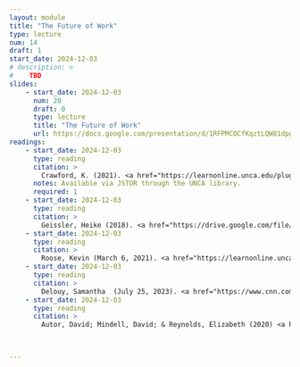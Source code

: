 ```yaml
---
layout: module
title: "The Future of Work"
type: lecture
num: 14
draft: 1
start_date: 2024-12-03
# description: >
#    TBD
slides: 
    - start_date: 2024-12-03
      num: 20
      draft: 0
      type: lecture
      title: "The Future of Work"
      url: https://docs.google.com/presentation/d/1RFPMCOCfKqztLQW81dpg8FVjQ0pYtai-oRIhACziBKA/edit?usp=sharing
readings: 
    - start_date: 2024-12-03
      type: reading
      citation: >
        Crawford, K. (2021). <a href="https://learnonline.unca.edu/pluginfile.php/1510962/mod_resource/content/4/CRAWFORD-Labor-2021.pdf" target="_blank">Chapter 2. Labor</a>. In The Atlas of AI. Yale University Press.
      notes: Available via JSTOR through the UNCA library.
      required: 1
    - start_date: 2024-12-03
      type: reading
      citation: >
        Geissler, Heike (2018). <a href="https://drive.google.com/file/u/1/d/190soX6YVVHyD9N1xhxfLSqMELabfiP3F/view" target="_blank">Seasonal Associate</a> (account of Amazon warehouse worker, ideal to read p. 9-109).
    - start_date: 2024-12-03
      type: reading
      citation: >
        Roose, Kevin (March 6, 2021). <a href="https://learnonline.unca.edu/pluginfile.php/1516489/mod_resource/content/0/The%20Robots%20Are%20Coming-NYT.pdf" target="_blank">The Robots Are Coming for Phil in Accounting</a>. New York Times
    - start_date: 2024-12-03
      type: reading
      citation: > 
        Delouy, Samantha  (July 25, 2023). <a href="https://www.cnn.com/2023/07/24/economy/gig-workers-economy-impact-explained/index.html" target="_blank">The rise of gig workers is changing the face of the US economy</a>. CNN.
    - start_date: 2024-12-03
      type: reading
      citation: >
        Autor, David; Mindell, David; & Reynolds, Elizabeth (2020) <a href="https://workofthefuture-taskforce.mit.edu/wp-content/uploads/2021/01/2020-Final-Report4.pdf" target="_blank">The Work of the Future: Building Better Jobs in an Age of Intelligent Machines</a>. MIT Task Force on the Work of the Future.

        

---
```


